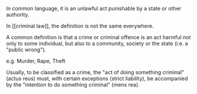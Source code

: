 In common language, it is an unlawful act punishable by a state or other authority.

In [[criminal law]], the definition is not the same everywhere.

A common definition is that a crime or criminal offence is an act harmful not only to some individual, but also to a community, society or the state (i.e. a "public wrong").

e.g. Murder, Rape, Theft

Usually, to be classified as a crime, the "act of doing something criminal" (actus reus) must, with certain exceptions (strict liability), be accompanied by the "intention to do something criminal" (mens rea).